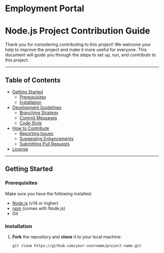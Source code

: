 # Employment Portal
# Node.js Project Contribution Guide

Thank you for considering contributing to this project! We welcome your help to improve the project and make it more useful for everyone. This document will guide you through the steps to set up, run, and contribute to this project.

---

## Table of Contents

- [Getting Started](#getting-started)
  - [Prerequisites](#prerequisites)
  - [Installation](#installation)
- [Development Guidelines](#development-guidelines)
  - [Branching Strategy](#branching-strategy)
  - [Commit Messages](#commit-messages)
  - [Code Style](#code-style)
- [How to Contribute](#how-to-contribute)
  - [Reporting Issues](#reporting-issues)
  - [Suggesting Enhancements](#suggesting-enhancements)
  - [Submitting Pull Requests](#submitting-pull-requests)
- [License](#license)

---

## Getting Started

### Prerequisites

Make sure you have the following installed:

- [Node.js](https://nodejs.org/) (v14 or higher)
- [npm](https://www.npmjs.com/) (comes with Node.js)
- Git

### Installation

1. **Fork** the repository and **clone** it to your local machine:
   ```bash
   git clone https://github.com/your-username/project-name.git
